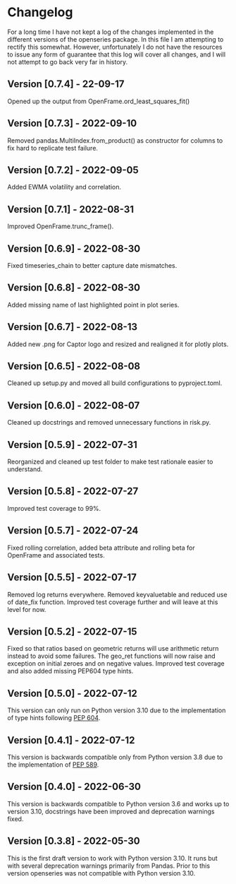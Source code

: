 # Changelog

For a long time I have not kept a log of the changes implemented in the different versions of the openseries package. In this file I am attempting to rectify this somewhat. However, unfortunately I do not have the resources to issue any form of guarantee that this log will cover all changes, and I will not attempt to go back very far in history.

## Version [0.7.4] - 22-09-17

Opened up the output from OpenFrame.ord_least_squares_fit()

## Version [0.7.3] - 2022-09-10

Removed pandas.MultiIndex.from_product() as constructor for columns to fix hard to replicate test failure.

## Version [0.7.2] - 2022-09-05

Added EWMA volatility and correlation.

## Version [0.7.1] - 2022-08-31

Improved OpenFrame.trunc_frame().

## Version [0.6.9] - 2022-08-30

Fixed timeseries_chain to better capture date mismatches.

## Version [0.6.8] - 2022-08-30

Added missing name of last highlighted point in plot series.

## Version [0.6.7] - 2022-08-13

Added new .png for Captor logo and resized and realigned it for plotly plots.

## Version [0.6.5] - 2022-08-08

Cleaned up setup.py and moved all build configurations to pyproject.toml.

## Version [0.6.0] - 2022-08-07

Cleaned up docstrings and removed unnecessary functions in risk.py.

## Version [0.5.9] - 2022-07-31

Reorganized and cleaned up test folder to make test rationale easier to understand.

## Version [0.5.8] - 2022-07-27

Improved test coverage to 99%.

## Version [0.5.7] - 2022-07-24

Fixed rolling correlation, added beta attribute and rolling beta for OpenFrame and associated tests.

## Version [0.5.5] - 2022-07-17

Removed log returns everywhere. Removed keyvaluetable and reduced use of date_fix function. Improved test coverage further and will leave at this level for now.

## Version [0.5.2] - 2022-07-15

Fixed so that ratios based on geometric returns will use arithmetic return instead to avoid some failures. The geo_ret functions will now raise and exception on initial zeroes and on negative values. Improved test coverage and also added missing PEP604 type hints.

## Version [0.5.0] - 2022-07-12

This version can only run on Python version 3.10 due to the implementation of type hints following [PEP 604](https://peps.python.org/pep-0604/).

## Version [0.4.1] - 2022-07-12

This version is backwards compatible only from Python version 3.8 due to the implementation of [PEP 589](https://peps.python.org/pep-0589/).

## Version [0.4.0] - 2022-06-30

This version is backwards compatible to Python version 3.6 and works up to version 3.10, docstrings have been improved and deprecation warnings fixed.

## Version [0.3.8] - 2022-05-30

This is the first draft version to work with Python version 3.10. It runs but with several deprecation warnings primarily from Pandas. Prior to this version openseries was not compatible with Python version 3.10.
